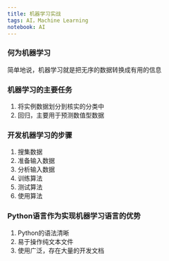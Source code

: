 ```yaml
---
title: 机器学习实战
tags: AI，Machine Learning
notebook: AI
---
```


### 何为机器学习

简单地说，机器学习就是把无序的数据转换成有用的信息

### 机器学习的主要任务
1. 将实例数据划分到核实的分类中
2. 回归，主要用于预测数值型数据

### 开发机器学习的步骤
1. 搜集数据
2. 准备输入数据
3. 分析输入数据
4. 训练算法
5. 测试算法
6. 使用算法

### Python语言作为实现机器学习语言的优势
1. Python的语法清晰
2. 易于操作纯文本文件
3. 使用广泛，存在大量的开发文档

